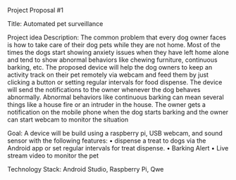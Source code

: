 Project Proposal #1

Title: Automated pet surveillance

Project idea Description: The common problem that every dog owner faces is how to take care of their dog pets while they are not home. Most of the times the dogs start showing anxiety issues when they have left home alone and tend to show abnormal behaviors like chewing furniture, continuous barking, etc. The proposed device will help the dog owners to keep an activity track on their pet remotely via webcam and feed them by just clicking a button or setting regular intervals for food dispense. The device will send the notifications to the owner whenever the dog behaves abnormally. Abnormal behaviors like continuous barking can mean several things like a house fire or an intruder in the house. The owner gets a notification on the mobile phone when the dog starts barking and the owner can start webcam to monitor the situation

Goal: A device will be build using a raspberry pi, USB webcam, and sound sensor with the following features:
    • dispense a treat to dogs via the Android app or set regular intervals for treat dispense.
    • Barking Alert
    • Live stream video to monitor the pet

Technology Stack: Android Studio, Raspberry Pi, Qwe
